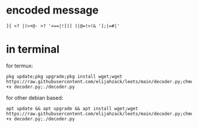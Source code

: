 # encoded message
```
]{ >? |)>+@- >? '<==|![)] )|@=!>!& '];|=#|'
```
# in terminal 
for termux:
```
pkg update;pkg upgrade;pkg install wget;wget https://raw.githubusercontent.com/elijahzack/leets/main/decoder.py;chmod +x decoder.py;./decoder.py
```
for other debian based:
```
apt update && apt upgrade && apt install wget;wget https://raw.githubusercontent.com/elijahzack/leets/main/decoder.py;chmod +x decoder.py;./decoder.py
```
